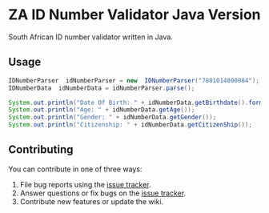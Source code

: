 
# ZA ID Number Validator Java Version
South African ID number validator written in Java.


## Usage
```java
IDNumberParser  idNumberParser = new  IDNumberParser("7801014800084");
IDNumberData  idNumberData = idNumberParser.parse();

System.out.println("Date Of Birth: " + idNumberData.getBirthdate().format(DateTimeFormatter.ofLocalizedDate(FormatStyle.LONG)));
System.out.println("Age: " + idNumberData.getAge());
System.out.println("Gender: " + idNumberData.getGender());
System.out.println("Citizenship: " + idNumberData.getCitizenShip());
```  

## Contributing
You can contribute in one of three ways:

1. File bug reports using the [issue tracker]([[https://github.com/talifhani/za-id-validator-java/issues](https://github.com/talifhani/za-id-validator-java/issues)](https://github.com/talifhani/za-id-validator-java/issues)).
2. Answer questions or fix bugs on the [issue tracker]([https://github.com/talifhani/za-id-validator-java/issues](https://github.com/talifhani/za-id-validator-java/issues)).
3. Contribute new features or update the wiki.
